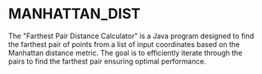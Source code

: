 # MANHATTAN_DIST
The "Farthest Pair Distance Calculator" is a Java program designed to find the farthest pair of points from a list of input coordinates based on the Manhattan distance metric. The goal is to efficiently iterate through the pairs to find the farthest pair ensuring optimal performance.
